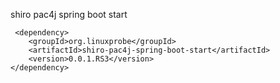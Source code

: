 shiro pac4j spring boot start
```
 <dependency>
    <groupId>org.linuxprobe</groupId>
    <artifactId>shiro-pac4j-spring-boot-start</artifactId>
    <version>0.0.1.RS3</version>
</dependency>
```